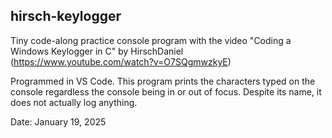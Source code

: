 ## hirsch-keylogger

Tiny code-along practice console program with the video "Coding a Windows Keylogger in C" by HirschDaniel (https://www.youtube.com/watch?v=O7SQgmwzkyE)

Programmed in VS Code.
This program prints the characters typed on the console regardless the console being in or out of focus. Despite its name, it does not actually log anything.

Date: January 19, 2025